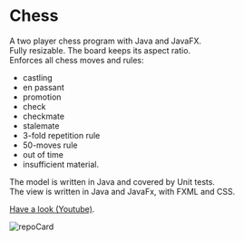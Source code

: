 # Chess
A two player chess program with Java and JavaFX.  
Fully resizable. The board keeps its aspect ratio.   
Enforces all chess moves and rules:
- castling
- en passant
- promotion
- check
- checkmate
- stalemate
- 3-fold repetition rule
- 50-moves rule
- out of time
- insufficient material.  

The model is written in Java and covered by Unit tests.  
The view is written in Java and JavaFx, with FXML and CSS.  

[Have a look (Youtube)](https://youtu.be/4ueerDilA-E).

![repoCard](https://user-images.githubusercontent.com/87835378/127415438-35e1297c-6e95-4762-99e8-ddc6db12d4c2.png)

